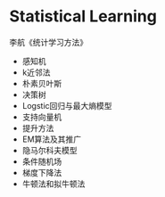 # Statistical Learning 
李航《统计学习方法》

- 感知机
- k近邻法
- 朴素贝叶斯
- 决策树
- Logstic回归与最大熵模型
- 支持向量机
- 提升方法
- EM算法及其推广
- 隐马尔科夫模型
- 条件随机场
- 梯度下降法
- 牛顿法和拟牛顿法
